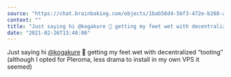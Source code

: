 ```yaml
---
source: "https://chat.brainbaking.com/objects/1bab58d4-5bf3-472e-b268-ae2dd47dd24d"
context: ""
title: "Just saying hi @kogakure 👋 getting my feet wet with decentralized “tooting” (although I opted for..."
date: "2021-02-26T13:48:06"
---
```


<p>Just saying hi <span class="h-card"><a class="u-url mention" data-user="A4fMTkA13Luczi3SCW" href="https://mastodon.social/@kogakure" rel="ugc">@<span>kogakure</span></a></span> 👋 getting my feet wet with decentralized “tooting” (although I opted for Pleroma, less drama to install in my own VPS it seemed)</p>
  